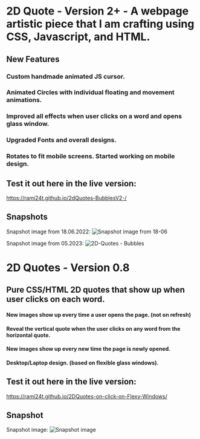 # 2D Quote - Version 2+ - A webpage artistic piece that I am crafting using CSS, Javascript, and HTML.

## New Features

### Custom handmade animated JS cursor.

### Animated Circles with individual floating and movement animations.

### Improved all effects when user clicks on a word and opens glass window.

### Upgraded Fonts and overall designs.

### Rotates to fit mobile screens. Started working on mobile design.

## Test it out here in the live version:

https://rami24t.github.io/2dQuotes-BubblesV2-/

## Snapshots

Snapshot image from 18.06.2022:
<img title="Snapshot from 18.06" alt="Snapshot  image from 18-06" src="Screenshot from 2022-06-18 18-49-08.png">

Snapshot image from 05.2023:
![2D-Quotes - Bubbles](https://github.com/Rami24t/2dQuotes-BubblesV2-/assets/103028944/e931f14d-b551-44bb-a00d-4c5f4c2050ac)


# 2D Quotes - Version 0.8

## Pure CSS/HTML 2D quotes that show up when user clicks on each word.

#### New images show up every time a user opens the page. (not on refresh)

#### Reveal the vertical quote when the user clicks on any word from the horizontal quote.

#### New images show up every new time the page is newly opened.

#### Desktop/Laptop design. (based on flexible glass windows).

## Test it out here in the live version:

https://rami24t.github.io/2DQuotes-on-click-on-Flexy-Windows/

## Snapshot

Snapshot image:
<img title="Snapshot" alt="Snapshot  image" src="/Screenshot from 2022-06-09 09-43-37.jpg">
